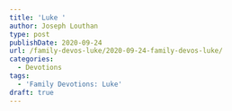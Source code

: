 ```yaml
---
title: 'Luke '
author: Joseph Louthan
type: post
publishDate: 2020-09-24
url: /family-devos-luke/2020-09-24-family-devos-luke/
categories:
  - Devotions
tags:
  - 'Family Devotions: Luke'
draft: true
---
```

